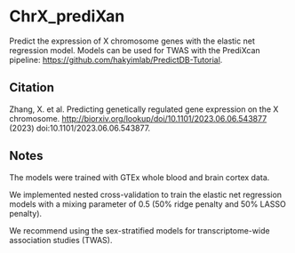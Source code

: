 # ChrX_prediXan
Predict the expression of X chromosome genes with the elastic net regression model. Models can be used for TWAS with the PrediXcan pipeline: https://github.com/hakyimlab/PredictDB-Tutorial. 

## Citation
Zhang, X. et al. Predicting genetically regulated gene expression on the X chromosome. http://biorxiv.org/lookup/doi/10.1101/2023.06.06.543877 (2023) doi:10.1101/2023.06.06.543877.

## Notes
The models were trained with GTEx whole blood and brain cortex data. 

We implemented nested cross-validation to train the elastic net regression models with a mixing parameter of 0.5 (50% ridge penalty and 50% LASSO penalty). 

We recommend using the sex-stratified models for transcriptome-wide association studies (TWAS).
